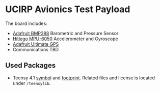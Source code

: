 # UCIRP Avionics Test Payload
The board includes: 
- [Adafruit BMP388](https://www.amazon.com/Adafruit-BMP388-Precision-Barometric-Altimeter/dp/B07JXYK9ZB) Barometric and Pressure Sensor
- [Hitlego MPU-6050](https://www.amazon.com/HiLetgo-MPU-6050-Accelerometer-Gyroscope-Converter/dp/B01DK83ZYQ/ref=pd_ybh_a_1?_encoding=UTF8&refRID=VTDTAEY02AXR1SPZ293G&th=1) Accelerometer and Gyroscope
- [Adafruit Ultimate GPS](https://www.adafruit.com/product/746#description)
- Communications TBD

## Used Packages
* Teensy 4.1 [symbol](https://github.com/XenGi/teensy_library) and [footprint](https://github.com/XenGi/teensy.pretty). Related files and license is located under `/teensylib`.
